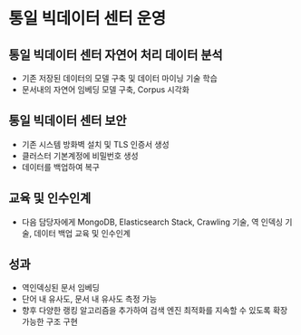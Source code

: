 # 통일 빅데이터 센터 운영
## 통일 빅데이터 센터 자연어 처리 데이터 분석
- 기존 저장된 데이터의 모델 구축 및 데이터 마이닝 기술 학습 
- 문서내의 자연어 임베딩 모델 구축, Corpus 시각화
## 통일 빅데이터 센터 보안
- 기존 시스템 방화벽 설치 및 TLS 인증서 생성
- 클러스터 기본계정에 비밀번호 생성
- 데이터를 백업하여 복구 
## 교육 및 인수인계
- 다음 담당자에게 MongoDB, Elasticsearch Stack, Crawling 기술, 역 인덱싱 기술, 데이터 백업 교육 및 인수인계 
## 성과 
- 역인덱싱된 문서 임베딩
- 단어 내 유사도, 문서 내 유사도 측정 가능
- 향후 다양한 랭킹 알고리즘을 추가하여 검색 엔진 최적화를 지속할 수 있도록 확장 가능한 구조 구현 
